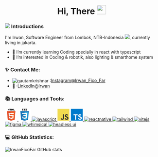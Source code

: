 <h1 align="center">Hi,  There <img src="https://camo.githubusercontent.com/e8e7b06ecf583bc040eb60e44eb5b8e0ecc5421320a92929ce21522dbc34c891/68747470733a2f2f6d656469612e67697068792e636f6d2f6d656469612f6876524a434c467a6361737252346961377a2f67697068792e676966" style="width: 30px; height: 30px;" />
</h1>


### <p><img src="https://emojis.slackmojis.com/emojis/images/1531849430/4246/blob-sunglasses.gif?1531849430" width="30"/> Introductions</p>

I'm Irwan, Software Engineer from  Lombok, NTB-Indonesia <img src='https://www.freepnglogos.com/uploads/bendera-merah-putih-png/classic-bendera-indonesia-merah-putih-download-png-30.png' style='width: 25px; height: auto;'/>,  currently living in  jakarta.


- 🌱 I’m currently learning Coding specially in react with typescript 
- 👀 I’m interested in Coding & robotik, also lighting & smarthome system
    
    
    
### :sparkles: Contact Me:

  - <img align="center" src="https://raw.githubusercontent.com/rahuldkjain/github-profile-readme-generator/master/src/images/icons/Social/instagram.svg" alt="gautamkrishnar" height="30" width="40" /> :[Instagram@Irwan_Fico_Far](https://www.instagram.com/irwan_fico_far/)
  - 🚀 :[LinkedIn@Irwan](https://www.linkedin.com/in/irwan-hadi-b7775a126/)



### 📚 Languages and Tools:

<p align="left">
  <a href="https://html5up.net/" target="_blank"> <img src="https://raw.githubusercontent.com/devicons/devicon/master/icons/html5/html5-original-wordmark.svg" alt="html5" width="40" height="40"/> </a> 
   <a href="https://www.w3schools.com/css/" target="_blank">
    <img src="https://raw.githubusercontent.com/devicons/devicon/master/icons/css3/css3-original-wordmark.svg" alt="css3" width="40" height="40"/> </a> 
  <a href="https://nodejs.org/en" target="_blank">  <img src="https://seeklogo.com/images/N/nodejs-logo-FBE122E377-seeklogo.com.png" alt="javascript" width="40" height="40"/> </a> 
  <a href="https://developer.mozilla.org/en-US/docs/Web/JavaScript" target="_blank">  <img src="https://raw.githubusercontent.com/devicons/devicon/master/icons/javascript/javascript-original.svg" alt="javascript" width="40" height="40"/> </a> 
  <a href="https://www.typescriptlang.org/" target="_blank">  <img src="https://raw.githubusercontent.com/devicons/devicon/master/icons/typescript/typescript-original.svg" alt="typescript" width="40" height="40"/> </a> 
  <a href="https://react.dev/" target="_blank">  <img src="https://reactnative.dev/img/header_logo.svg" alt="reactnative" width="40" height="40"/> </a>
   <a href="https://tailwindcss.com/" target="_blank">  <img src="https://upload.wikimedia.org/wikipedia/commons/thumb/d/d5/Tailwind_CSS_Logo.svg/120px-Tailwind_CSS_Logo.svg.png" alt="tailwind" width="40" height="40"/> </a>
   <a href="https://vitejs.dev/" target="_blank">  <img  src="https://vitejs.dev/logo-with-shadow.png" alt="vitejs" width="40" height="40"/> </a> 
   <a href="https://figma.com/" target="_blank">  <img src="https://cdn.icon-icons.com/icons2/2699/PNG/512/figma_logo_icon_170157.png" alt="figma" width="40" height="40"/> </a> 
   <a href="https://whimsical.com/" target="_blank">  <img src="https://i.pinimg.com/originals/ea/2a/b2/ea2ab287b40acfe28348c71eb780d11c.png" alt="whimsical" width="40" height="40"/> </a> 
     <a href="https://headlessui.com/" target="_blank">  <img src="https://seeklogo.com/images/H/headless-ui-logo-034B045C5C-seeklogo.com.png" alt="headless ui" width="40" height="40"/> </a> 
 </p>


### 💻 GitHub Statistics:

![IrwanFicoFar GitHub stats](https://github-readme-stats.vercel.app/api?username=IrwanFicoFar&show_icons=true&theme=white)



